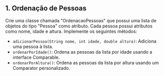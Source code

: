 ## 1. Ordenação de Pessoas
Crie uma classe chamada "OrdenacaoPessoas" que possui uma lista de objetos do tipo "Pessoa" como atributo. Cada pessoa possui atributos como nome, idade e altura. Implemente os seguintes métodos:

- <code>adicionarPessoa(String nome, int idade, double altura)</code>: Adiciona uma pessoa à lista.
- <code>ordenarPorIdade()</code>: Ordena as pessoas da lista por idade usando a interface Comparable.
- <code>ordenarPorAltura()</code>: Ordena as pessoas da lista por altura usando um Comparator personalizado.